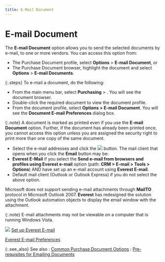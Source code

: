 ```yaml
---
title: E-Mail Document
---
```


# E-mail Document


The **E-mail Document** option allows  you to send the selected documents by e-mail, to one or more vendors.  You can access this option from:

- The Purchase  Document profile, select **Options**  > **E-mail Document**, or
- The Purchase  Document browser, highlight the document and select **Options**  > **E-mail Documents**.



{:.steps}
To e-mail a document, do the following:

- From the main  menu bar, select **Purchasing** >  <required document type>. You will see the document browser.
- Double-click  the required document to view the document profile.
- From the document  profile, select **Options &gt; E-mail Document**.  You will see the **Document 
 E-mail Preferences** dialog box.



{:.note}
A document is marked as printed even if you use the **E-mail 
 Document** option. Further, if the document has already been printed  once, you cannot access this option unless you are assigned the security  right to print more than one copy of the same document.

- Select the  e-mail addresses and click the ![]({{site.pp_baseurl}}/img/pur_email.gif) button. The mail client that  opens when you click the **Email**  button may be:
- **Everest 
 E-Mail** if you select the **Send 
 e-mail from browsers and profiles using Everest e-mail** option (path:  **CRM &gt; E-mail &gt; Tools &gt; Options**)  AND have set up an e-mail account using **Everest 
 E-mail**.
- Default  mail client (Outlook or Outlook Express) if you do not select the above  option.



Microsoft does not support sending e-mail attachments through **MailTO** protocol in Microsoft Outlook  2007. **Everest** has redesigned the  solution using the Outlook automation objects to display the email window  with the attachment.


{:.note}
E-mail attachments may not be viewable on  a computer that is running Windows Vista.


![]({{site.pp_baseurl}}/img/lens.gif) [Set  up Everest E-mail]({{site.eml_chm}}/set_up_everest_e_mail.html)


[Everest  E-mail Preferences]({{site.eml_chm}}/misc/options_dialog_box.html)


{:.see_also}
See also
: [Common  Purchase Document Options]({{site.pp_baseurl}}/purc-proc/doc-profile/doc-options/common_purchase_document_options.html)
: [Pre-requisites  for Emailing Documents]({{site.pp_baseurl}}/misc/pre_requisites_for_e_mailing_documents.html)
